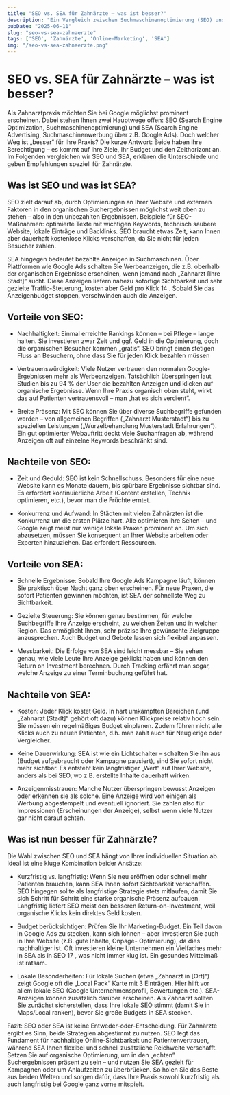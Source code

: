 ```yaml
---
title: "SEO vs. SEA für Zahnärzte – was ist besser?" 
description: "Ein Vergleich zwischen Suchmaschinenoptimierung (SEO) und Suchmaschinenwerbung (SEA) für Zahnarztpraxen: Vor- und Nachteile beider Ansätze und welcher sich wann lohnt." 
pubDate: "2025-06-11" 
slug: "seo-vs-sea-zahnaerzte" 
tags: ['SEO', 'Zahnärzte', 'Online-Marketing', 'SEA']
img: "/seo-vs-sea-zahnaerzte.png"
---
```


# SEO vs. SEA für Zahnärzte – was ist besser?

Als Zahnarztpraxis möchten Sie bei Google möglichst prominent erscheinen. Dabei stehen Ihnen zwei Hauptwege offen: SEO (Search Engine Optimization, Suchmaschinenoptimierung) und SEA (Search Engine Advertising, Suchmaschinenwerbung über z.B. Google Ads). Doch welcher Weg ist „besser“ für Ihre Praxis? Die kurze Antwort: Beide haben ihre Berechtigung – es kommt auf Ihre Ziele, Ihr Budget und den Zeithorizont an. Im Folgenden vergleichen wir SEO und SEA, erklären die Unterschiede und geben Empfehlungen speziell für Zahnärzte.

## Was ist SEO und was ist SEA?

SEO zielt darauf ab, durch Optimierungen an Ihrer Website und externen Faktoren in den organischen Suchergebnissen möglichst weit oben zu stehen – also in den unbezahlten Ergebnissen. Beispiele für SEO-Maßnahmen: optimierte Texte mit wichtigen Keywords, technisch saubere Website, lokale Einträge und Backlinks. SEO braucht etwas Zeit, kann Ihnen aber dauerhaft kostenlose Klicks verschaffen, da Sie nicht für jeden Besucher zahlen.

SEA hingegen bedeutet bezahlte Anzeigen in Suchmaschinen. Über Plattformen wie Google Ads schalten Sie Werbeanzeigen, die z.B. oberhalb der organischen Ergebnisse erscheinen, wenn jemand nach „Zahnarzt [Ihre Stadt]“ sucht. Diese Anzeigen liefern nahezu sofortige Sichtbarkeit und sehr gezielte Traffic-Steuerung, kosten aber Geld pro Klick 14 . Sobald Sie das Anzeigenbudget stoppen, verschwinden auch die Anzeigen.

## Vorteile von SEO:

- Nachhaltigkeit: Einmal erreichte Rankings können – bei Pflege – lange halten. Sie investieren zwar Zeit und ggf. Geld in die Optimierung, doch die organischen Besucher kommen „gratis“. SEO bringt einen stetigen Fluss an Besuchern, ohne dass Sie für jeden Klick bezahlen müssen

- Vertrauenswürdigkeit: Viele Nutzer vertrauen den normalen Google-Ergebnissen mehr als
Werbeanzeigen. Tatsächlich überspringen laut Studien bis zu 94 % der User die bezahlten Anzeigen und klicken auf organische Ergebnisse. Wenn Ihre Praxis organisch oben steht,
wirkt das auf Patienten vertrauensvoll – man „hat es sich verdient“.

- Breite Präsenz: Mit SEO können Sie über diverse Suchbegriffe gefunden werden – von
allgemeinen Begriffen („Zahnarzt Musterstadt“) bis zu speziellen Leistungen („Wurzelbehandlung Musterstadt Erfahrungen“). Ein gut optimierter Webauftritt deckt viele Suchanfragen ab, während Anzeigen oft auf einzelne Keywords beschränkt sind.


## Nachteile von SEO:

- Zeit und Geduld: SEO ist kein Schnellschuss. Besonders für eine neue Website kann es Monate dauern, bis spürbare Ergebnisse sichtbar sind. Es erfordert kontinuierliche Arbeit (Content erstellen, Technik optimieren, etc.), bevor man die Früchte erntet.

- Konkurrenz und Aufwand: In Städten mit vielen Zahnärzten ist die Konkurrenz um die ersten Plätze hart. Alle optimieren ihre Seiten – und Google zeigt meist nur wenige lokale Praxen prominent an. Um sich abzusetzen, müssen Sie konsequent an Ihrer Website arbeiten oder Experten hinzuziehen. Das erfordert Ressourcen.

## Vorteile von SEA:

- Schnelle Ergebnisse: Sobald Ihre Google Ads Kampagne läuft, können Sie praktisch über Nacht ganz oben erscheinen. Für neue Praxen, die sofort Patienten gewinnen möchten, ist SEA der schnellste Weg zu Sichtbarkeit.

- Gezielte Steuerung: Sie können genau bestimmen, für welche Suchbegriffe Ihre Anzeige erscheint, zu welchen Zeiten und in welcher Region. Das ermöglicht Ihnen, sehr präzise Ihre gewünschte Zielgruppe anzusprechen. Auch Budget und Gebote lassen sich flexibel anpassen.

- Messbarkeit: Die Erfolge von SEA sind leicht messbar – Sie sehen genau, wie viele Leute Ihre Anzeige geklickt haben und können den Return on Investment berechnen. Durch Tracking erfährt man sogar, welche Anzeige zu einer Terminbuchung geführt hat.

## Nachteile von SEA:

- Kosten: Jeder Klick kostet Geld. In hart umkämpften Bereichen (und „Zahnarzt [Stadt]“ gehört oft dazu) können Klickpreise relativ hoch sein. Sie müssen ein regelmäßiges Budget einplanen. Zudem führen nicht alle Klicks auch zu neuen Patienten, d.h. man zahlt auch für Neugierige oder Vergleicher.

- Keine Dauerwirkung: SEA ist wie ein Lichtschalter – schalten Sie ihn aus (Budget aufgebraucht oder Kampagne pausiert), sind Sie sofort nicht mehr sichtbar. Es entsteht kein langfristiger „Wert“ auf Ihrer Website, anders als bei SEO, wo z.B. erstellte Inhalte dauerhaft wirken.

- Anzeigenmisstrauen: Manche Nutzer überspringen bewusst Anzeigen oder erkennen sie als solche. Eine Anzeige wird von einigen als Werbung abgestempelt und eventuell ignoriert. Sie zahlen also für Impressionen (Erscheinungen der Anzeige), selbst wenn viele Nutzer gar nicht darauf achten.

## Was ist nun besser für Zahnärzte?

Die Wahl zwischen SEO und SEA hängt von Ihrer individuellen Situation ab. Ideal ist eine kluge
Kombination beider Ansätze:

- Kurzfristig vs. langfristig: Wenn Sie neu eröffnen oder schnell mehr Patienten brauchen, kann SEA Ihnen sofort Sichtbarkeit verschaffen. SEO hingegen sollte als langfristige Strategie stets mitlaufen, damit Sie sich Schritt für Schritt eine starke organische Präsenz aufbauen. Langfristig liefert SEO meist den besseren Return-on-Investment, weil organische Klicks kein direktes Geld kosten.

- Budget berücksichtigen: Prüfen Sie Ihr Marketing-Budget. Ein Teil davon in Google Ads zu stecken, kann sich lohnen – aber investieren Sie auch in Ihre Website (z.B. gute Inhalte, Onpage- Optimierung), da dies nachhaltiger ist. Oft investieren kleine Unternehmen ein Vielfaches mehr in SEA als in SEO 17 , was nicht immer klug ist. Ein gesundes Mittelmaß ist ratsam.

- Lokale Besonderheiten: Für lokale Suchen (etwa „Zahnarzt in [Ort]“) zeigt Google oft die „Local Pack“ Karte mit 3 Einträgen. Hier hilft vor allem lokale SEO (Google Unternehmensprofil, Bewertungen etc.). SEA-Anzeigen können zusätzlich darüber erscheinen. Als Zahnarzt sollten Sie zunächst sicherstellen, dass Ihre lokale SEO stimmt (damit Sie in Maps/Local ranken), bevor Sie große Budgets in SEA stecken.

Fazit: SEO oder SEA ist keine Entweder-oder-Entscheidung. Für Zahnärzte ergibt es Sinn, beide Strategien abgestimmt zu nutzen. SEO legt das Fundament für nachhaltige Online-Sichtbarkeit und Patientenvertrauen, während SEA Ihnen flexibel und schnell zusätzliche Reichweite verschafft. Setzen Sie auf organische Optimierung, um in den „echten“ Suchergebnissen präsent zu sein – und nutzen Sie SEA gezielt für Kampagnen oder um Anlaufzeiten zu überbrücken. So holen Sie das Beste aus beiden Welten und sorgen dafür, dass Ihre Praxis sowohl kurzfristig als auch langfristig bei Google ganz vorne mitspielt.